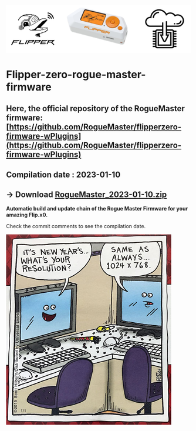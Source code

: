 ![header](https://github.com/m1ch3al/flipper-zero-rogue-master-firmware/blob/main/images/logo_main.png?raw=true)
# Flipper-zero-rogue-master-firmware

## Here, the official repository of the RogueMaster firmware: [https://github.com/RogueMaster/flipperzero-firmware-wPlugins](https://github.com/RogueMaster/flipperzero-firmware-wPlugins)

## Compilation date : 2023-01-10 
## -> Download [RogueMaster_2023-01-10.zip](https://github.com/m1ch3al/flipper-zero-rogue-master-firmware/raw/main/RogueMaster_2023-01-10.zip)

**Automatic build and update chain of the Rogue Master Firmware for your amazing Flip.x0.**


Check the commit comments to see the compilation date.

![header](https://github.com/m1ch3al/flipper-zero-rogue-master-firmware/blob/main/images/happy_new_year.jpg?raw=true)
